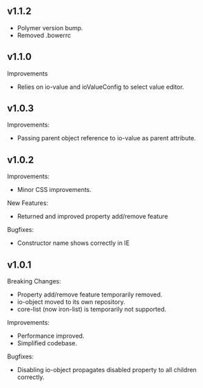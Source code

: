 ## v1.1.2

  - Polymer version bump.
  - Removed .bowerrc

## v1.1.0

Improvements

  - Relies on io-value and ioValueConfig to select value editor.

## v1.0.3

Improvements:

  - Passing parent object reference to io-value as parent attribute.

## v1.0.2

Improvements:

  - Minor CSS improvements.

New Features:

  - Returned and improved property add/remove feature

Bugfixes:

  - Constructor name shows correctly in IE

## v1.0.1

Breaking Changes:

  - Property add/remove feature temporarily removed.
  - io-object moved to its own repository.
  - core-list (now iron-list) is temporarily not supported.

Improvements:

  - Performance improved.
  - Simplified codebase.

Bugfixes:

  - Disabling io-object propagates disabled property to all children correctly.
